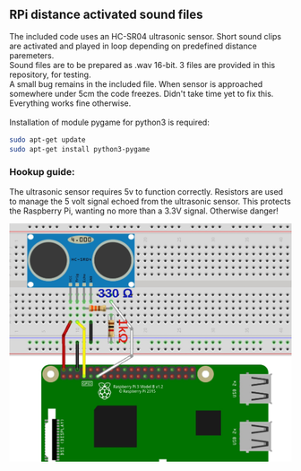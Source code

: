 ## RPi distance activated sound files
The included code uses an HC-SR04 ultrasonic sensor. Short sound clips are activated and played in loop depending on predefined distance paremeters. <br/>
Sound files are to be prepared as .wav 16-bit. 3 files are provided in this repository, for testing. <br/>
A small bug remains in the included file. When sensor is approached somewhere under 5cm the code freezes. Didn't take time yet to fix this. Everything works fine otherwise.<br/>
<br/>
Installation of module pygame for python3 is required:
```bash
sudo apt-get update
sudo apt-get install python3-pygame
```

### Hookup guide:
The ultrasonic sensor requires 5v to function correctly. Resistors are used to manage the 5 volt signal echoed from the ultrasonic sensor. This protects the Raspberry Pi, wanting no more than a 3.3V signal. Otherwise danger!

![schematic](images/connections.jpg)


